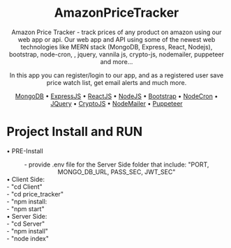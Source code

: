 
<div align="center">

# AmazonPriceTracker

Amazon Price Tracker - track prices of any product on amazon using our web app or api. Our web app and API
using some of the newest web technologies like MERN stack (MongoDB, Express, React, Nodejs), bootstrap, node-cron, 
, jquery, vannila js, crypto-js, nodemailer, puppeteer and more...

In this app you can register/login to our app, and as a registered user save price watch list, get email alerts and much more.

[MongoDB](https://www.mongodb.com/) •
[ExpressJS](https://expressjs.com/) •
[ReactJS](https://reactjs.org/) •
[NodeJS](https://nodejs.org/en/) •
[Bootstrap](https://getbootstrap.com/) •
[NodeCron](https://www.npmjs.com/package/node-cron) •
[JQuery](https://jquery.com/) •
[CryptoJS](https://www.npmjs.com/package/crypto-js) •
[NodeMailer](https://nodemailer.com/about/) •
[Puppeteer](https://pptr.dev/)

</div>

# Project Install and RUN
• PRE-Install<br>
<div align="center">
  - provide .env file for the Server Side folder that include:
    "PORT, MONGO_DB_URL, PASS_SEC, JWT_SEC"
</div>
• Client Side:<br>
  - "cd Client"<br>
  - "cd price_tracker"<br>
  - "npm install:<br>
  - "npm start"<br>
• Server Side:<br>
  - "cd Server"<br>
  - "npm install"<br>
  - "node index"<br>
